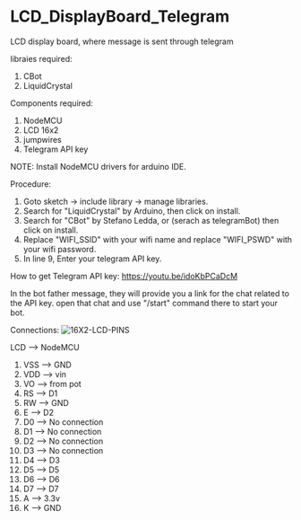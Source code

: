 # LCD_DisplayBoard_Telegram
LCD display board, where message is sent through telegram

libraies required:
1. CBot
2. LiquidCrystal

Components required:
1. NodeMCU
2. LCD 16x2
3. jumpwires
4. Telegram API key

NOTE: Install NodeMCU drivers for arduino IDE.

Procedure:
1. Goto sketch -> include library -> manage libraries.
2. Search for "LiquidCrystal" by Arduino, then click on install.
3. Search for "CBot" by Stefano Ledda, or (serach as telegramBot) then click on install.
4. Replace "WIFI_SSID" with your wifi name and replace "WIFI_PSWD" with your wifi password.
5. In line 9, Enter your telegram API key.

How to get Telegram API key:
https://youtu.be/idoKbPCaDcM

In the bot father message, they will provide you a link for the chat related to the API key. open that chat and use "/start" command there to start your bot.



Connections:
![16X2-LCD-PINS](https://user-images.githubusercontent.com/101927825/180662265-796557ae-302c-4948-8bf1-5d051be2bc19.png)

LCD    -->     NodeMCU
1. VSS --> GND
2. VDD --> vin
3. VO --> from pot
4. RS --> D1
5. RW --> GND
6. E --> D2
7. D0 --> No connection
8. D1 --> No connection
9. D2 --> No connection
10. D3 --> No connection
11. D4 --> D3
12. D5 --> D5
13. D6 --> D6
14. D7 --> D7
15. A --> 3.3v
16. K --> GND
